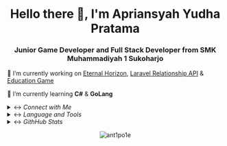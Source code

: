 <h1 align="center">Hello there 👋, I'm Apriansyah Yudha Pratama</h1>
<h3 align="center">Junior Game Developer and Full Stack Developer from SMK Muhammadiyah 1 Sukoharjo</h3>

🔭 I’m currently working on [Eternal Horizon](https://github.com/ant1po1e/Eternal-Horizons), [Laravel Relationship API](https://github.com/dapras2000/Belon-BE) & [Education Game](https://github.com/Mutuharjo-Game-Development/EducationGame)

🌱 I’m currently learning **C#** & **GoLang**

<details>
<summary><-> <i>Connect with Me</i></summary>
<br>
  <p align="left">
    <a href="https://twitter.com/apolantipole" target="blank">
      <img align="center" src="https://icongr.am/fontawesome/twitter.svg?size=128&color=ffffff" alt="apolantipole" height="30" width="40" />
    </a>
    <a href="https://instagram.com/_ant1po1e" target="blank">
      <img align="center" src="https://icongr.am/fontawesome/instagram.svg?size=128&color=ffffff" alt="_ant1po1e" height="30" width="40" />
    </a>
    <a href="https://youtube.com/@ant1po1e" target="blank">
      <img align="center" src="https://icongr.am/fontawesome/youtube-play.svg?size=128&color=ffffff" alt="ant1po1e" height="30" width="40" /> 
    </a>
  </p>
</details>

<details>
<summary><-> <i>Language and Tools</i></summary>
<br>
  <p align="left">  
    <img src="https://cdn.jsdelivr.net/gh/devicons/devicon/icons/html5/html5-plain.svg" width="40" height="40"/>      
    <img src="https://cdn.jsdelivr.net/gh/devicons/devicon/icons/css3/css3-plain.svg" width="40" height="40"/> 
    <img src="https://cdn.jsdelivr.net/gh/devicons/devicon/icons/javascript/javascript-plain.svg" width="40" height="40"/>
    <img src="https://cdn.jsdelivr.net/gh/devicons/devicon/icons/csharp/csharp-plain.svg" width="40" height="40"/> 
    <img src="https://cdn.jsdelivr.net/gh/devicons/devicon/icons/php/php-plain.svg" width="40" height="40"/>
    <img src="https://cdn.jsdelivr.net/gh/devicons/devicon/icons/postgresql/postgresql-plain.svg" width="40" height="40"/>       
    <img src="https://cdn.jsdelivr.net/gh/devicons/devicon/icons/docker/docker-plain.svg" width="40" height="40"/>
    <img src="https://cdn.jsdelivr.net/gh/devicons/devicon/icons/go/go-original-wordmark.svg" width="40" height="40"/> 
    <img src="https://cdn.jsdelivr.net/gh/devicons/devicon/icons/laravel/laravel-plain.svg" width="40" height="40"/>
    <img src="https://cdn.jsdelivr.net/gh/devicons/devicon/icons/bootstrap/bootstrap-original.svg" width="40" height="40"/> 
    <img src="https://cdn.jsdelivr.net/gh/devicons/devicon/icons/tailwindcss/tailwindcss-plain.svg" width="40" height="40"/>  
    <img src="https://cdn.jsdelivr.net/gh/devicons/devicon/icons/unity/unity-original.svg" width="40" height="40"/> 
  </p>
</details>

<details>
<summary><-> <i>GithHub Stats</i></summary>
<br>
  <p>
    <img align="centert" src="https://github-readme-stats.vercel.app/api/top-langs?username=ant1po1e&show_icons=true&locale=en&layout=compact" alt="ant1po1e" />
  </p>

<p>
  <img align="center" src="https://github-readme-stats.vercel.app/api?username=ant1po1e&show_icons=true&locale=en" alt="ant1po1e" />
</p>
</details>

<p align="center"> <img src="https://komarev.com/ghpvc/?username=ant1po1e&label=Profile%20views&color=0e75b6&style=flat" alt="ant1po1e" /> </p>
